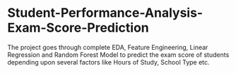 # Student-Performance-Analysis-Exam-Score-Prediction
The project goes through complete EDA, Feature Engineering, Linear Regression and Random Forest Model to predict the exam score of students depending upon several factors like Hours of Study, School Type etc.
